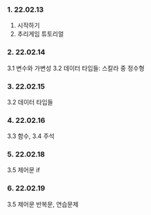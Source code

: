### 1. 22.02.13
1. 시작하기
2. 추리게임 튜토리얼

### 2. 22.02.14
3.1 변수와 가변성
3.2 데이터 타입들: 스칼라 중 정수형

### 3. 22.02.15
3.2 데이터 타입들

### 4. 22.02.16
3.3 함수, 3.4 주석

### 5. 22.02.18
3.5 제어문 if

### 6. 22.02.19
3.5 제어문 반복문, 연습문제
